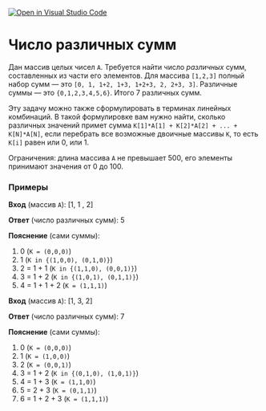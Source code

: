 [![Open in Visual Studio Code](https://classroom.github.com/assets/open-in-vscode-f059dc9a6f8d3a56e377f745f24479a46679e63a5d9fe6f495e02850cd0d8118.svg)](https://classroom.github.com/online_ide?assignment_repo_id=6336214&assignment_repo_type=AssignmentRepo)
# Число различных сумм

Дан массив целых чисел `A`. Требуется найти число *различных* сумм, составленных из части его элементов. Для массива `[1,2,3]` полный набор сумм — это `[0, 1, 1+2, 1+3, 1+2+3, 2, 2+3, 3]`. Различные суммы — это `{0,1,2,3,4,5,6}`. Итого 7 различных сумм.

Эту задачу можно также сформулировать в терминах линейных комбинаций. В такой формулировке вам нужно найти, сколько различных значений примет сумма `K[1]*A[1] + K[2]*A[2] + ... + K[N]*A[N]`, если перебрать все возможные двоичные массивы `K`, то есть `K[i]` равен или 0, или 1.

Ограничения: длина массива `A` не превышает 500, его элементы принимают значения от 0 до 100.

### Примеры

**Вход** (массив `A`): [1, 1 , 2]

**Ответ** (число различных сумм): 5

**Пояснение** (сами суммы):
1. 0 (`K = (0,0,0)`)
2. 1 (`K in {(1,0,0), (0,1,0)}`)
3. 2 = 1 + 1 (`K in {(1,1,0), (0,0,1)}`)
4. 3 = 1 + 2 (`K in {(1,0,1), (0,1,1)}`)
5. 4 = 1 + 1 + 2 (`K = (1,1,1)`)

**Вход** (массив `A`): [1, 3, 2]

**Ответ** (число различных сумм): 7

**Пояснение** (сами суммы):
1. 0 (`K = (0,0,0)`)
2. 1 (`K = (1,0,0)`)
3. 2 (`K = (0,0,1)`)
4. 3 = 1 + 2 (`K in {(0,1,0), (1,0,1)}`)
5. 4 = 1 + 3 (`K = (1,1,0)`)
6. 5 = 2 + 3 (`K = (0,1,1)`)
7. 6 = 1 + 2 + 3 (`K = (1,1,1)`)
